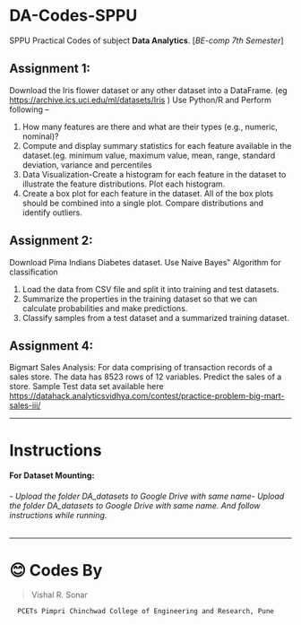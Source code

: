 # DA-Codes-SPPU
SPPU Practical Codes of subject **Data Analytics**. [*BE-comp 7th Semester*]


## Assignment 1:
Download the Iris flower dataset or any other dataset into a DataFrame. (eg https://archive.ics.uci.edu/ml/datasets/Iris ) Use Python/R and Perform following – 
1. How many features are there and what are their types (e.g., numeric, nominal)?
2. Compute and display summary statistics for each feature available in the dataset.(eg. minimum value, maximum value, mean, range, standard deviation, variance and percentiles  
3. Data Visualization-Create a histogram for each feature in the dataset to illustrate the feature distributions. Plot each histogram.  
4. Create a box plot for each feature in the dataset. All of the box plots should be combined into a single plot. Compare distributions and identify outliers.

## Assignment 2:
Download Pima Indians Diabetes dataset. Use Naive Bayes‟ Algorithm for classification  
1. Load the data from CSV file and split it into training and test datasets.
2. Summarize the properties in the training dataset so that we can calculate probabilities and make predictions.  
3. Classify samples from a test dataset and a summarized training dataset.

## Assignment 4:
Bigmart Sales Analysis: For data comprising of transaction records of a sales store. The data has 8523 rows of 12 variables. Predict the sales of a store. 
Sample Test data set available here https://datahack.analyticsvidhya.com/contest/practice-problem-big-mart-sales-iii/


------------
# Instructions

#### For Dataset Mounting:

###### - Upload the folder DA_datasets to Google Drive with same name- Upload the folder DA_datasets to Google Drive with same name. And follow instructions while running.
------------
 # :blush: Codes By 
> Vishal R. Sonar

      PCETs Pimpri Chinchwad College of Engineering and Research, Pune
